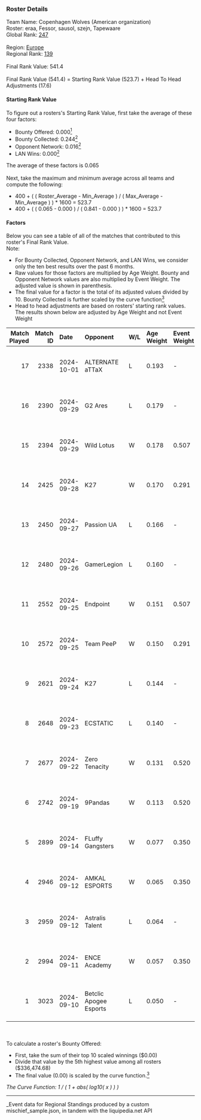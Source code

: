 ### Roster Details<br />
Team Name: Copenhagen Wolves (American organization)<br />
Roster: eraa, Fessor, sausol, szejn, Tapewaare<br />
Global Rank: [247](../../standings_global_2025_03_01.md)<br />
<br />
Region: [Europe]( ../../standings_europe_2025_03_01.md)<br />
Regional Rank: [139]( ../../standings_europe_2025_03_01.md)<br />
<br />
Final Rank Value:  541.4<br />
<br />
Final Rank Value (541.4) = Starting Rank Value (523.7) + Head To Head Adjustments (17.6)<br />

#### Starting Rank Value<br />
To figure out a rosters's Starting Rank Value, first take the average of these four factors:<br />
- Bounty Offered: 0.000[<sup>1</sup>](#table2)
- Bounty Collected: 0.244[<sup>2</sup>](#table1)
- Opponent Network: 0.016[<sup>2</sup>](#table1)
- LAN Wins: 0.000[<sup>2</sup>](#table1)

The average of these factors is 0.065<br />
<br />
Next, take the maximum and minimum average across all teams and compute the following:<br />
- 400 + ( ( Roster_Average - Min_Average ) / ( Max_Average - Min_Average ) ) * 1600 = 523.7
- 400 + ( ( 0.065 - 0.000 ) / ( 0.841 - 0.000 ) ) * 1600 = 523.7


#### Factors<br />
Below you can see a table of all of the matches that contributed to this roster's Final Rank Value.<br />
Note:<br />

- For Bounty Collected, Opponent Network, and LAN Wins, we consider only the ten best results over the past 6 months.
- Raw values for those factors are multiplied by Age Weight. Bounty and Opponent Network values are also multiplied by Event Weight. The adjusted value is shown in parenthesis.
- The final value for a factor is the total of its adjusted values divided by 10. Bounty Collected is further scaled by the curve function[<sup>3</sup>](#curveFunction)
- Head to head adjustments are based on rosters' starting rank values. The results shown below are adjusted by Age Weight and not Event Weight
<span id="table1"></span><br />


| Match Played | Match ID | Date       | Opponent               | W/L | Age Weight | Event Weight | Bounty Collected | Opponent Network | LAN Wins  | H2H Adj. | Roster                                 |
| -: | -: | :- | :- | :- | :- | :- | :- | :- | :- | -: | :- |
|           17 |     2338 | 2024-10-01 | ALTERNATE aTTaX        | L   | 0.193      | -            | -                | -                | -         |    -0.82 | eraa, Fessor, sausol, szejn, Tapewaare |
|           16 |     2390 | 2024-09-29 | G2 Ares                | L   | 0.179      | -            | -                | -                | -         |    -2.82 | eraa, Fessor, sausol, szejn, Tapewaare |
|           15 |     2394 | 2024-09-29 | Wild Lotus             | W   | 0.178      | 0.507        | 0.001 (0.000)    | 0.462 (0.042)    | 0 (0.000) |     4.45 | eraa, Fessor, sausol, szejn, Tapewaare |
|           14 |     2425 | 2024-09-28 | K27                    | W   | 0.170      | 0.291        | 0.004 (0.000)    | 0.139 (0.007)    | 0 (0.000) |     3.83 | eraa, Fessor, sausol, szejn, Tapewaare |
|           13 |     2450 | 2024-09-27 | Passion UA             | L   | 0.166      | -            | -                | -                | -         |    -0.17 | eraa, Fessor, sausol, szejn, Tapewaare |
|           12 |     2480 | 2024-09-26 | GamerLegion            | L   | 0.160      | -            | -                | -                | -         |    -1.46 | eraa, Fessor, sausol, szejn, Tapewaare |
|           11 |     2552 | 2024-09-25 | Endpoint               | W   | 0.151      | 0.507        | 0.009 (0.001)    | 0.233 (0.018)    | 0 (0.000) |     3.70 | eraa, Fessor, sausol, szejn, Tapewaare |
|           10 |     2572 | 2024-09-25 | Team PeeP              | W   | 0.150      | 0.291        | 0.000 (0.000)    | 0.002 (0.000)    | 0 (0.000) |     2.07 | eraa, Fessor, sausol, szejn, Tapewaare |
|            9 |     2621 | 2024-09-24 | K27                    | L   | 0.144      | -            | -                | -                | -         |    -1.28 | eraa, Fessor, sausol, szejn, Tapewaare |
|            8 |     2648 | 2024-09-23 | ECSTATIC               | L   | 0.140      | -            | -                | -                | -         |    -0.45 | eraa, Fessor, sausol, szejn, Tapewaare |
|            7 |     2677 | 2024-09-22 | Zero Tenacity          | W   | 0.131      | 0.520        | 0.026 (0.002)    | 0.507 (0.035)    | 0 (0.000) |     3.60 | eraa, Fessor, sausol, szejn, Tapewaare |
|            6 |     2742 | 2024-09-19 | 9Pandas                | W   | 0.113      | 0.520        | 0.084 (0.005)    | 0.560 (0.033)    | 0 (0.000) |     3.37 | eraa, Fessor, sausol, szejn, Tapewaare |
|            5 |     2899 | 2024-09-14 | FLuffy Gangsters       | W   | 0.077      | 0.350        | 0.005 (0.000)    | 0.419 (0.011)    | 0 (0.000) |     1.79 | eraa, Fessor, sausol, szejn, Tapewaare |
|            4 |     2946 | 2024-09-12 | AMKAL ESPORTS          | W   | 0.065      | 0.350        | 0.000 (0.000)    | 0.407 (0.009)    | 0 (0.000) |     1.36 | eraa, Fessor, sausol, szejn, Tapewaare |
|            3 |     2959 | 2024-09-12 | Astralis Talent        | L   | 0.064      | -            | -                | -                | -         |    -0.50 | eraa, Fessor, sausol, szejn, Tapewaare |
|            2 |     2994 | 2024-09-11 | ENCE Academy           | W   | 0.057      | 0.350        | 0.009 (0.000)    | 0.230 (0.005)    | 0 (0.000) |     1.45 | eraa, Fessor, sausol, szejn, Tapewaare |
|            1 |     3023 | 2024-09-10 | Betclic Apogee Esports | L   | 0.050      | -            | -                | -                | -         |    -0.48 | eraa, Fessor, sausol, szejn, Tapewaare |

<br />
<span id="table2"></span><br />
To calculate a roster's Bounty Offered:<br />

- First, take the sum of their top 10 scaled winnings ($0.00)
- Divide that value by the 5th highest value among all rosters ($336,474.68)
- The final value (0.00) is scaled by the curve function.[<sup>3</sup>](#curveFunction)

<span id="curveFunction"></span>_The Curve Function: 1 / ( 1 + abs( log10( x ) ) )_<br />

---
_Event data for Regional Standings produced by a custom mischief_sample.json, in tandem with the liquipedia.net API<br />
